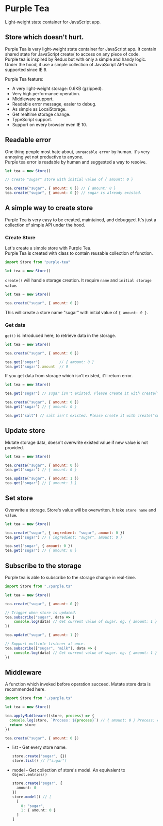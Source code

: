 # Purple Tea
Light-weight state container for JavaScript app.
  
## Store which doesn't hurt.
Purple Tea is very light-weight state container for JavaScript app. It contain shared state for JavaScript create( to access on any piece of code.  
Purple tea is inspired by Redux but with only a simple and handy logic. Under the hood, it use a simple collection of JavaScript API which supported since IE 9.
  
  Purple Tea feature:
  * A very light-weight storage: 0.6KB (gzipped).
  * Very high performance operation.
  * Middleware support.
  * Readable error message, easier to debug.
  * As simple as LocalStorage.
  * Get realtime storage change.
  * TypeScript support.
  * Support on every browser even IE 10.

## Readable error
One thing people most hate about, `unreadable error` by human. It's very annoying yet not productive to anyone.  
Purple tea error is readable by human and suggested a way to resolve.
```javascript
let tea = new Store()

// Create "sugar" store with initial value of { amount: 0 }

tea.create("sugar", { amount: 0 }) // { amount: 0 }
tea.create("sugar", { amount: 0 }) // sugar is already existed.
```
## A simple way to create store
Purple Tea is very easy to be created, maintained, and debugged. It's just a collection of simple API under the hood.

### Create Store
Let's create a simple store with Purple Tea.  
Purple Tea is created with class to contain reusable collection of function.
```javascript
import Store from "purple-tea"

let tea = new Store()
```
`create()` will handle storage creation. It require `name` and `initial storage value`.
```javascript
let tea = new Store()

tea.create("sugar", { amount: 0 })
```
This will create a store name "sugar" with initial value of `{ amount: 0 }`.
  
### Get data
`get()` is introduced here, to retrieve data in the storage.
```javascript
let tea = new Store()

tea.create("sugar", { amount: 0 })

tea.get("sugar")         // { amount: 0 }
tea.get("sugar").amount  // 0
```
If you get data from storage which isn't existed, it'll return error.
```javascript
let tea = new Store()

tea.get("sugar") // sugar isn't existed. Please create it with create("sugar")

tea.create("sugar", { amount: 0 })
tea.get("sugar") // { amount: 0 }

tea.get("salt") // salt isn't existed. Please create it with create("sugar")
```
  
## Update store
Mutate storage data, doesn't overwrite existed value if new value is not provided.
```javascript
let tea = new Store()

tea.create("sugar", { amount: 0 })
tea.get("sugar") // { amount: 0 }

tea.update("sugar", { amount: 1 })
tea.get("sugar") // { amount: 1 }
```

## Set store
Overwrite a storage. Store's value will be overwriten. It take `store name` and `value`.
```javascript
let tea = new Store()

tea.create("sugar", { ingredient: "sugar", amount: 0 })
tea.get("sugar") // { ingredient: "sugar", amount: 0 }

tea.set("sugar", { amount: 0 })
tea.get("sugar") // { amount: 0 }
```
  
## Subscribe to the storage
Purple tea is able to subscribe to the storage change in real-time.
```javascript
import Store from "./purple.ts"

let tea = new Store()

tea.create("sugar", { amount: 0 })

// Trigger when store is updated.
tea.subscribe("sugar", data => {
    console.log(data) // Get current value of sugar. eg. { amount: 1 }
})

tea.update("sugar", { amount: 1 })

// Support multiple listener at once.
tea.subscribe(["sugar", "milk"], data => {
    console.log(data) // Get current value of sugar. eg. { amount: 1 }
})
```

## Middleware
A function which invoked before operation succeed.
Mutate store data is recommended here.
```javascript
import Store from "./purple.ts"

let tea = new Store()

tea.applyMiddleware((store, process) => {
  console.log(store, `Process: ${process}`) // { amount: 0 } Process: create(
  return store
})

tea.create("sugar", { amount: 0 })
```

* list - Get every store name.
  ```typescript
  store.create("sugar", {})
  store.list() // ["sugar"]
  ```

* model - Get collection of store's model. An equivalent to `Object.entries()`
  ```typescript
  store.create("sugar", {
    amount: 0
  })
  store.model() // [
    [
      0: "sugar",
      1: { amount: 0 }
    ]
  ]
  ```
